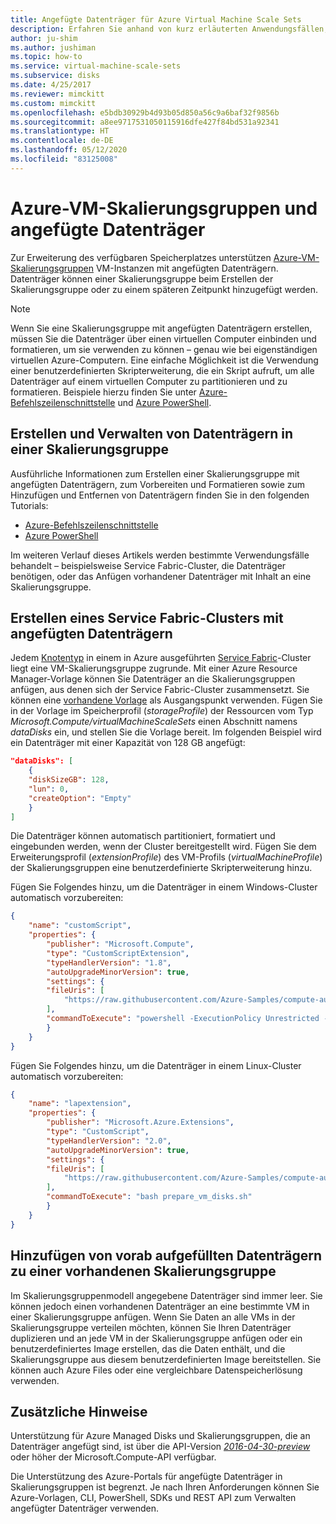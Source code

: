 ```yaml
---
title: Angefügte Datenträger für Azure Virtual Machine Scale Sets
description: Erfahren Sie anhand von kurz erläuterten Anwendungsfällen, wie Sie angefügte Datenträger mit VM-Skalierungsgruppen verwenden.
author: ju-shim
ms.author: jushiman
ms.topic: how-to
ms.service: virtual-machine-scale-sets
ms.subservice: disks
ms.date: 4/25/2017
ms.reviewer: mimckitt
ms.custom: mimckitt
ms.openlocfilehash: e5bdb30929b4d93b05d850a56c9a6baf32f9856b
ms.sourcegitcommit: a8ee9717531050115916dfe427f84bd531a92341
ms.translationtype: HT
ms.contentlocale: de-DE
ms.lasthandoff: 05/12/2020
ms.locfileid: "83125008"
---
```

# <a name="azure-virtual-machine-scale-sets-and-attached-data-disks"></a>Azure-VM-Skalierungsgruppen und angefügte Datenträger
Zur Erweiterung des verfügbaren Speicherplatzes unterstützen [Azure-VM-Skalierungsgruppen](/azure/virtual-machine-scale-sets/) VM-Instanzen mit angefügten Datenträgern. Datenträger können einer Skalierungsgruppe beim Erstellen der Skalierungsgruppe oder zu einem späteren Zeitpunkt hinzugefügt werden.

> [!NOTE]
> Wenn Sie eine Skalierungsgruppe mit angefügten Datenträgern erstellen, müssen Sie die Datenträger über einen virtuellen Computer einbinden und formatieren, um sie verwenden zu können – genau wie bei eigenständigen virtuellen Azure-Computern. Eine einfache Möglichkeit ist die Verwendung einer benutzerdefinierten Skripterweiterung, die ein Skript aufruft, um alle Datenträger auf einem virtuellen Computer zu partitionieren und zu formatieren. Beispiele hierzu finden Sie unter [Azure-Befehlszeilenschnittstelle](tutorial-use-disks-cli.md#prepare-the-data-disks) und [Azure PowerShell](tutorial-use-disks-powershell.md#prepare-the-data-disks).


## <a name="create-and-manage-disks-in-a-scale-set"></a>Erstellen und Verwalten von Datenträgern in einer Skalierungsgruppe
Ausführliche Informationen zum Erstellen einer Skalierungsgruppe mit angefügten Datenträgern, zum Vorbereiten und Formatieren sowie zum Hinzufügen und Entfernen von Datenträgern finden Sie in den folgenden Tutorials:

- [Azure-Befehlszeilenschnittstelle](tutorial-use-disks-cli.md)
- [Azure PowerShell](tutorial-use-disks-powershell.md)

Im weiteren Verlauf dieses Artikels werden bestimmte Verwendungsfälle behandelt – beispielsweise Service Fabric-Cluster, die Datenträger benötigen, oder das Anfügen vorhandener Datenträger mit Inhalt an eine Skalierungsgruppe.


## <a name="create-a-service-fabric-cluster-with-attached-data-disks"></a>Erstellen eines Service Fabric-Clusters mit angefügten Datenträgern
Jedem [Knotentyp](../service-fabric/service-fabric-cluster-nodetypes.md) in einem in Azure ausgeführten [Service Fabric](/azure/service-fabric)-Cluster liegt eine VM-Skalierungsgruppe zugrunde. Mit einer Azure Resource Manager-Vorlage können Sie Datenträger an die Skalierungsgruppen anfügen, aus denen sich der Service Fabric-Cluster zusammensetzt. Sie können eine [vorhandene Vorlage](https://github.com/Azure-Samples/service-fabric-cluster-templates) als Ausgangspunkt verwenden. Fügen Sie in der Vorlage im Speicherprofil (_storageProfile_) der Ressourcen vom Typ _Microsoft.Compute/virtualMachineScaleSets_ einen Abschnitt namens _dataDisks_ ein, und stellen Sie die Vorlage bereit. Im folgenden Beispiel wird ein Datenträger mit einer Kapazität von 128 GB angefügt:

```json
"dataDisks": [
    {
    "diskSizeGB": 128,
    "lun": 0,
    "createOption": "Empty"
    }
]
```

Die Datenträger können automatisch partitioniert, formatiert und eingebunden werden, wenn der Cluster bereitgestellt wird. Fügen Sie dem Erweiterungsprofil (_extensionProfile_) des VM-Profils (_virtualMachineProfile_) der Skalierungsgruppen eine benutzerdefinierte Skripterweiterung hinzu.

Fügen Sie Folgendes hinzu, um die Datenträger in einem Windows-Cluster automatisch vorzubereiten:

```json
{
    "name": "customScript",
    "properties": {
        "publisher": "Microsoft.Compute",
        "type": "CustomScriptExtension",
        "typeHandlerVersion": "1.8",
        "autoUpgradeMinorVersion": true,
        "settings": {
        "fileUris": [
            "https://raw.githubusercontent.com/Azure-Samples/compute-automation-configurations/master/prepare_vm_disks.ps1"
        ],
        "commandToExecute": "powershell -ExecutionPolicy Unrestricted -File prepare_vm_disks.ps1"
        }
    }
}
```
Fügen Sie Folgendes hinzu, um die Datenträger in einem Linux-Cluster automatisch vorzubereiten:
```json
{
    "name": "lapextension",
    "properties": {
        "publisher": "Microsoft.Azure.Extensions",
        "type": "CustomScript",
        "typeHandlerVersion": "2.0",
        "autoUpgradeMinorVersion": true,
        "settings": {
        "fileUris": [
            "https://raw.githubusercontent.com/Azure-Samples/compute-automation-configurations/master/prepare_vm_disks.sh"
        ],
        "commandToExecute": "bash prepare_vm_disks.sh"
        }
    }
}
```


## <a name="adding-pre-populated-data-disks-to-an-existing-scale-set"></a>Hinzufügen von vorab aufgefüllten Datenträgern zu einer vorhandenen Skalierungsgruppe
Im Skalierungsgruppenmodell angegebene Datenträger sind immer leer. Sie können jedoch einen vorhandenen Datenträger an eine bestimmte VM in einer Skalierungsgruppe anfügen. Wenn Sie Daten an alle VMs in der Skalierungsgruppe verteilen möchten, können Sie Ihren Datenträger duplizieren und an jede VM in der Skalierungsgruppe anfügen oder ein benutzerdefiniertes Image erstellen, das die Daten enthält, und die Skalierungsgruppe aus diesem benutzerdefinierten Image bereitstellen. Sie können auch Azure Files oder eine vergleichbare Datenspeicherlösung verwenden.


## <a name="additional-notes"></a>Zusätzliche Hinweise
Unterstützung für Azure Managed Disks und Skalierungsgruppen, die an Datenträger angefügt sind, ist über die API-Version [_2016-04-30-preview_](https://github.com/Azure/azure-rest-api-specs/blob/master/specification/compute/resource-manager/Microsoft.Compute/preview/2016-04-30-preview/compute.json) oder höher der Microsoft.Compute-API verfügbar.

Die Unterstützung des Azure-Portals für angefügte Datenträger in Skalierungsgruppen ist begrenzt. Je nach Ihren Anforderungen können Sie Azure-Vorlagen, CLI, PowerShell, SDKs und REST API zum Verwalten angefügter Datenträger verwenden.


